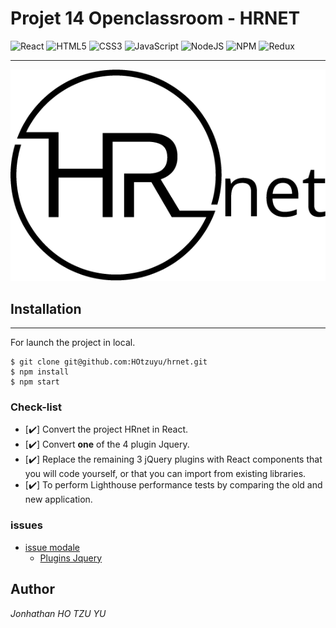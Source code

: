 # Projet 14 Openclassroom - HRNET

![React](https://img.shields.io/badge/react-%2320232a.svg?style=for-the-badge&logo=react&logoColor=%2361DAFB)
![HTML5](https://img.shields.io/badge/html5-%23E34F26.svg?style=for-the-badge&logo=html5&logoColor=white)
![CSS3](https://img.shields.io/badge/css3-%231572B6.svg?style=for-the-badge&logo=css3&logoColor=white)
![JavaScript](https://img.shields.io/badge/javascript-%23323330.svg?style=for-the-badge&logo=javascript&logoColor=%23F7DF1E)
![NodeJS](https://img.shields.io/badge/node.js-6DA55F?style=for-the-badge&logo=node.js&logoColor=white)
![NPM](https://img.shields.io/badge/NPM-%23000000.svg?style=for-the-badge&logo=npm&logoColor=white)
![Redux](https://img.shields.io/badge/redux-%23593d88.svg?style=for-the-badge&logo=redux&logoColor=white)

---

![logo](./src/assets/logo.png)

## Installation

---

For launch the project in local.

>

```
$ git clone git@github.com:HOtzuyu/hrnet.git
$ npm install
$ npm start
```

### Check-list

- [✔️] Convert the project HRnet in React.
- [✔️] Convert **one** of the 4 plugin Jquery.
- [✔️] Replace the remaining 3 jQuery plugins with React components that you will code yourself, or that you can import from existing libraries.
- [✔️] To perform Lighthouse performance tests by comparing the old and new application.

### issues

- [issue modale](https://github.com/OpenClassrooms-Student-Center/P12_Front-end/issues/3)
  - [Plugins Jquery](https://github.com/kylefox/jquery-modal)

## Author

_Jonhathan HO TZU YU_
